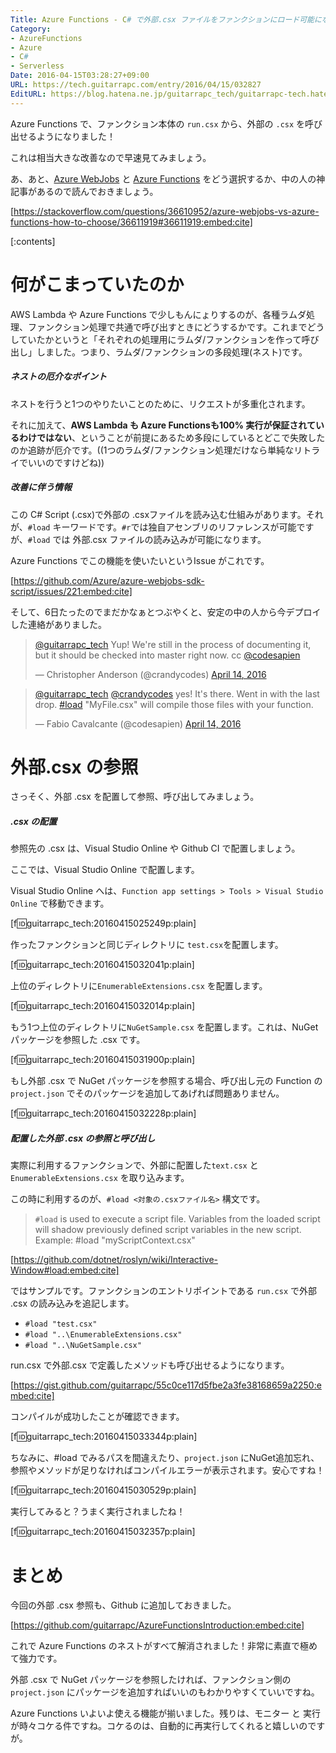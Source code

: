 ```yaml
---
Title: Azure Functions - C# で外部.csx ファイルをファンクションにロード可能になりました
Category:
- AzureFunctions
- Azure
- C#
- Serverless
Date: 2016-04-15T03:28:27+09:00
URL: https://tech.guitarrapc.com/entry/2016/04/15/032827
EditURL: https://blog.hatena.ne.jp/guitarrapc_tech/guitarrapc-tech.hatenablog.com/atom/entry/10328537792371201379
---
```


Azure Functions で、ファンクション本体の ```run.csx``` から、外部の ```.csx``` を呼び出せるようになりました！

これは相当大きな改善なので早速見てみましょう。

あ、あと、[Azure WebJobs](https://azure.microsoft.com/en-us/documentation/articles/web-sites-create-web-jobs/) と [Azure Functions](https://azure.microsoft.com/en-us/services/functions/) をどう選択するか、中の人の神記事があるので読んでおきましょう。

[https://stackoverflow.com/questions/36610952/azure-webjobs-vs-azure-functions-how-to-choose/36611919#36611919:embed:cite]



[:contents]

# 何がこまっていたのか

AWS Lambda や Azure Functions で少しもんにょりするのが、各種ラムダ処理、ファンクション処理で共通で呼び出すときにどうするかです。これまでどうしていたかというと「それぞれの処理用にラムダ/ファンクションを作って呼び出し」しました。つまり、ラムダ/ファンクションの多段処理(ネスト)です。

##### ネストの厄介なポイント

ネストを行うと1つのやりたいことのために、リクエストが多重化されます。

それに加えて、**AWS Lambda も Azure Functionsも100% 実行が保証されているわけではない**、ということが前提にあるため多段にしているとどこで失敗したのか追跡が厄介です。((1つのラムダ/ファンクション処理だけなら単純なリトライでいいのですけどね))

##### 改善に伴う情報

この C# Script (.csx)で外部の .csxファイルを読み込む仕組みがあります。それが、```#load``` キーワードです。```#r```では独自アセンブリのリファレンスが可能ですが、```#load``` では 外部.csx ファイルの読み込みが可能になります。

Azure Functions でこの機能を使いたいというIssue がこれです。

[https://github.com/Azure/azure-webjobs-sdk-script/issues/221:embed:cite]

そして、6日たったのでまだかなぁとつぶやくと、安定の中の人から今デプロイした連絡がありました。

<blockquote class="twitter-tweet" data-lang="en"><p lang="en" dir="ltr"><a href="https://twitter.com/guitarrapc_tech">@guitarrapc_tech</a> Yup! We&#39;re still in the process of documenting it, but it should be checked into master right now. cc <a href="https://twitter.com/codesapien">@codesapien</a></p>&mdash; Christopher Anderson (@crandycodes) <a href="https://twitter.com/crandycodes/status/720497268147798016">April 14, 2016</a></blockquote>
<script async src="//platform.twitter.com/widgets.js" charset="utf-8"></script>

<blockquote class="twitter-tweet" data-lang="en"><p lang="en" dir="ltr"><a href="https://twitter.com/guitarrapc_tech">@guitarrapc_tech</a> <a href="https://twitter.com/crandycodes">@crandycodes</a> yes! It&#39;s there. Went in with the last drop. <a href="https://twitter.com/hashtag/load?src=hash">#load</a> &quot;MyFile.csx&quot; will compile those files with your function.</p>&mdash; Fabio Cavalcante (@codesapien) <a href="https://twitter.com/codesapien/status/720516274128875520">April 14, 2016</a></blockquote>
<script async src="//platform.twitter.com/widgets.js" charset="utf-8"></script>


# 外部.csx の参照

さっそく、外部 .csx を配置して参照、呼び出してみましょう。

##### .csx の配置

参照先の .csx は、Visual Studio Online や Github CI で配置しましょう。

ここでは、Visual Studio Online で配置します。

Visual Studio Online へは、```Function app settings > Tools > Visual Studio Online``` で移動できます。

[f:id:guitarrapc_tech:20160415025249p:plain]

作ったファンクションと同じディレクトリに ```test.csx```を配置します。

[f:id:guitarrapc_tech:20160415032041p:plain]

上位のディレクトリに```EnumerableExtensions.csx``` を配置します。

[f:id:guitarrapc_tech:20160415032014p:plain]

もう1つ上位のディレクトリに```NuGetSample.csx``` を配置します。これは、NuGet パッケージを参照した .csx です。

[f:id:guitarrapc_tech:20160415031900p:plain]

もし外部 .csx で NuGet パッケージを参照する場合、呼び出し元の Function の ```project.json``` でそのパッケージを追加してあげれば問題ありません。

[f:id:guitarrapc_tech:20160415032228p:plain]

##### 配置した外部 .csx の参照と呼び出し

実際に利用するファンクションで、外部に配置した```text.csx``` と ```EnumerableExtensions.csx``` を取り込みます。

この時に利用するのが、```#load <対象の.csxファイル名>``` 構文です。

> ```#load``` is used to execute a script file. Variables from the loaded script will shadow previously defined script variables in the new script. Example: #load "myScriptContext.csx"

[https://github.com/dotnet/roslyn/wiki/Interactive-Window#load:embed:cite]

ではサンプルです。ファンクションのエントリポイントである ```run.csx``` で外部 .csx の読み込みを追記します。

- ```#load "test.csx"```
- ```#load "..\EnumerableExtensions.csx"```
- ```#load "..\NuGetSample.csx"```

run.csx で外部.csx で定義したメソッドも呼び出せるようになります。

[https://gist.github.com/guitarrapc/55c0ce117d5fbe2a3fe38168659a2250:embed:cite]

コンパイルが成功したことが確認できます。

[f:id:guitarrapc_tech:20160415033344p:plain]

ちなみに、#load でみるパスを間違えたり、```project.json``` にNuGet追加忘れ、参照やメソッドが足りなければコンパイルエラーが表示されます。安心ですね！

[f:id:guitarrapc_tech:20160415030529p:plain]

実行してみると？うまく実行されましたね！

[f:id:guitarrapc_tech:20160415032357p:plain]

# まとめ

今回の外部 .csx 参照も、Github に追加しておきました。

[https://github.com/guitarrapc/AzureFunctionsIntroduction:embed:cite]

これで Azure Functions のネストがすべて解消されました！非常に素直で極めて強力です。

外部 .csx で NuGet パッケージを参照したければ、ファンクション側の ```project.json``` にパッケージを追加すればいいのもわかりやすくていいですね。

Azure Functions いよいよ使える機能が揃いました。残りは、モニター と 実行が時々コケる件ですね。コケるのは、自動的に再実行してくれると嬉しいのですが。
